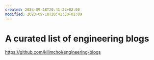 ```yaml
---
created: 2023-09-18T20:41:27+02:00
modified: 2023-09-18T20:41:30+02:00
---
```


# A curated list of engineering blogs

https://github.com/kilimchoi/engineering-blogs
